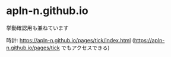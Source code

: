 # apln-n.github.io
挙動確認用も兼ねています

時計: https://apln-n.github.io/pages/tick/index.html
  (https://apln-n.github.io/pages/tick でもアクセスできる)
